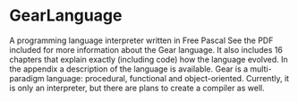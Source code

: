 # GearLanguage
A programming language interpreter written in Free Pascal
See the PDF included for more information about the Gear language. It also includes 16 chapters that explain exactly (including code) how the language evolved. In the appendix a description of the language is available.
Gear is a multi-paradigm language: procedural, functional and object-oriented.
Currently, it is only an interpreter, but there are plans to create a compiler as well.
